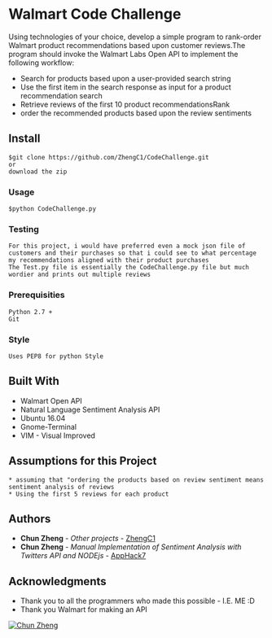 # Walmart Code Challenge

Using technologies of your choice, develop a simple program to rank-order Walmart product recommendations based upon customer reviews.The program should invoke the Walmart Labs Open API to implement the following workflow:

* Search for products based upon a user-provided search string
* Use the first item in the search response as input for a product recommendation search
* Retrieve reviews of the first 10 product recommendationsRank
* order the recommended products based upon the review sentiments

## Install

```
$git clone https://github.com/ZhengC1/CodeChallenge.git
or
download the zip
```

### Usage
```
$python CodeChallenge.py
```

### Testing
```
For this project, i would have preferred even a mock json file of customers and their purchases so that i could see to what percentage my recommendations aligned with their product purchases
The Test.py file is essentially the CodeChallenge.py file but much wordier and prints out multiple reviews
```

### Prerequisities

```
Python 2.7 +
Git
```
### Style

```
Uses PEP8 for python Style
```
## Built With

* Walmart Open API
* Natural Language Sentiment Analysis API
* Ubuntu 16.04
* Gnome-Terminal
* VIM - Visual Improved

## Assumptions for this Project

```
* assuming that "ordering the products based on review sentiment means sentiment analysis of reviews
* Using the first 5 reviews for each product
```

## Authors

* **Chun Zheng** - *Other projects* - [ZhengC1](https://github.com/ZhengC1?tab=repositories)
* **Chun Zheng** - *Manual Implementation of Sentiment Analysis with Twitters API and NODEjs* - [AppHack7](https://github.com/ZhengC1/site_bias)


## Acknowledgments

* Thank you to all the programmers who made this possible - I.E. ME :D
* Thank you Walmart for making an API

[![Chun Zheng](http://www.gravatar.com/avatar/c439eea642425448f34f8ea49833a76e?s=144)](https://student.cs.appstate.edu/zhengc1)
